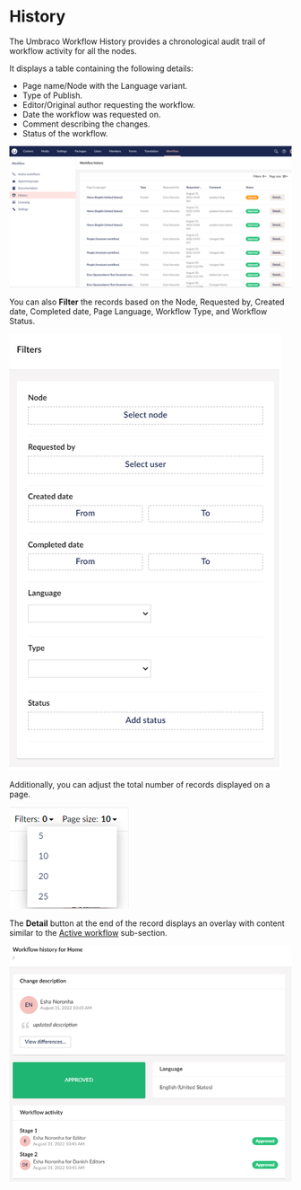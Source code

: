 # History

The Umbraco Workflow History provides a chronological audit trail of workflow activity for all the nodes.

It displays a table containing the following details:

- Page name/Node with the Language variant.
- Type of Publish.
- Editor/Original author requesting the workflow.
- Date the workflow was requested on.
- Comment describing the changes.
- Status of the workflow.

![Workflow history](images/workflow-history.png)

You can also **Filter** the records based on the Node, Requested by, Created date, Completed date, Page Language, Workflow Type, and Workflow Status.

![Workflow history Filters](images/history-filter.png)

Additionally, you can adjust the total number of records displayed on a page.

![Workflow history PageSize](images/history-pagesize.png)

The **Detail** button at the end of the record displays an overlay with content similar to the [Active workflow](workflow-content-section.md#active-workflow) sub-section.

![Details overlay](images/history-detail-button.png)
